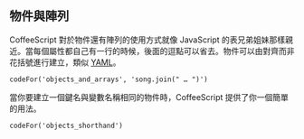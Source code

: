 ## 物件與陣列

CoffeeScript 對於物件還有陣列的使用方式就像 JavaScript 的表兄弟姐妹那樣親近。當每個屬性都自己有一行的時候，後面的逗點可以省去。物件可以由對齊而非花括號進行建立，類似 [YAML](http://yaml.org)。

```
codeFor('objects_and_arrays', 'song.join(" … ")')
```

當你要建立一個鍵名與變數名稱相同的物件時，CoffeeScript 提供了你一個簡單的用法。

```
codeFor('objects_shorthand')
```
